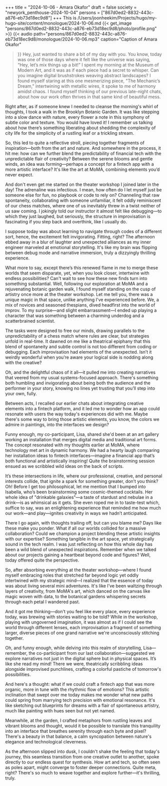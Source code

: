 +++
title = "2024-10-06 - Amara Okafor"
draft = false
society = "newyork_penthouse-2024-10-04"
persons = ["867d0ed2-8832-443c-a876-eb73d18ec9d8"]
+++
This is /Users/joonheekim/Projects/hugo/my-hugo-site/content/monologue/2024-10-06.md
{{< get_image "persons/867d0ed2-8832-443c-a876-eb73d18ec9d8/photo/profile.png" >}}
{{< audio
    path="persons/867d0ed2-8832-443c-a876-eb73d18ec9d8/monologue/2024-10-06.mp3" 
    caption="Caption of Amara Okafor"
>}}
Hey, just wanted to share a bit of my day with you.
You know, today was one of those days where it felt like the universe was saying, “Hey, let’s mix things up a bit!” I spent my morning at the Museum of Modern Art, and it was as if each piece had a secret to whisper. Can you imagine digital brushstrokes weaving abstract landscapes? I found myself staring at this one mesmerizing piece, "The Mechanic’s Dream," intertwining with metallic wires, it spoke to me of harmony amidst chaos. I found myself thinking of our previous late-night chats, about how our work often thrives in that same kind of beautiful mess.

Right after, as if someone knew I needed to cleanse the morning's whirl of thoughts, I took a walk in the Brooklyn Botanic Garden. It was like stepping into a slow dance with nature, every flower a note in this symphony of subtle color and texture. You would have loved it! I remember us talking about how there’s something liberating about shedding the complexity of city life for the simplicity of a rustling leaf or a trickling stream.

So, this led to quite a reflective stroll, piecing together fragments of inspiration—both from the art and nature. And somewhere in the process, it hit me: how can we further blend the predictability of financial tech with the unpredictable flair of creativity? Between the serene blooms and gentle winds, an idea was forming—perhaps a concept for a fintech app with a more artistic interface? It's like the art at MoMA, combining elements you’d never expect.

And don't even get me started on the theater workshop I joined later in the day! The adrenaline was infectious. I mean, how often do I let myself just be someone else for fun, no playbook or code to rely on? Channeling that raw spontaneity, collaborating with someone unfamiliar, it felt oddly reminiscent of our chess matches, where one of us inevitably threw in a twist neither of us saw coming. I jokingly told our instructor it almost felt like debugging—to which they just laughed, but seriously, the structure in improvisation is fascinating if you step back and overthink, like I usually do.

I suppose today was about learning to navigate through codes of a different sort, hence, the excitement felt invigorating. Fitting, right? The afternoon ebbed away in a blur of laughter and unexpected alliances as my inner engineer marveled at emotional storytelling. It's like my brain was flipping between debug mode and narrative immersion, truly a dizzyingly thrilling experience.

What more to say, except there’s this renewed flame in me to merge these worlds that seem disparate, yet, when you look closer, intertwine with endless possibilities? Can't wait to see how these new finds turn into something substantial.
Well, following our exploration at MoMA and a rejuvenating botanic garden walk, I found myself standing on the cusp of artistry once more at the theater workshop. Let me tell you, there was a unique magic in that space, unlike anything I've experienced before. We, a mix of novices and seasoned thespians, dived headfirst into the world of improv. To my surprise—and slight embarrassment—I ended up playing a character that was something between a charming underdog and a scatterbrained scientist.

The tasks were designed to free our minds, drawing parallels to the unpredictability of a chess match where rules are clear, but strategies unfold in real-time. It dawned on me like a theatrical epiphany that this blend of spontaneity and subtle control is not too different from coding or debugging. Each improvisation had elements of the unexpected. Isn’t it weirdly wonderful when you’re aware your logical side is nodding along with the creative?

Oh, and the delightful chaos of it all—it pulled me into creating narratives that veered from my usual systems-focused approach. There's something both humbling and invigorating about being both the audience and the performer in your story, knowing no lines yet trusting that you’ll step into your own, fully.

Between acts, I recalled our earlier chats about integrating creative elements into a fintech platform, and it led me to wonder how an app could resonate with users the way today's experiences did with me. Maybe there's some way to bring those artistic elements, you know, the colors we admire in paintings, into the interfaces we design?

Funny enough, my co-participant, Lisa, shared she'd been at an art gallery working an installation that merges digital media and traditional art forms. The concept resonated with my thoughts earlier at MoMA, where technology met art in dynamic harmony. We had a hearty laugh comparing her installation ideas to fintech interfaces—imagine a financial app that’s both functional and artistically inspiring! Quite the brainstorming session ensued as we scribbled wild ideas on the back of scripts.

It’s these intersections in life, where our professional, creative, and personal interests collide, that ignite a spark for something greater, don’t you think? Oh! Before I get too philosophical, let me mention that I bumped into Isabella, who’s been brainstorming some cosmic-themed cocktails. Her whole idea of "drinkable galaxies"—a taste of stardust and nebulae in a drink—is as whimsical as it gets. She even roped me in to taste-test which, suffice to say, was an enlightening experience that reminded me how much our work—and play—ignites creativity in ways we hadn’t anticipated.

There I go again, with thoughts trailing off, but can you blame me? Days like these make you ponder. What if all our worlds collided for a massive collaboration? Could we champion a project blending these artistic insights with our expertise? Something tangible in the art space, yet strategically sound in the tech realm.
I was just reflecting on how this whole day has been a wild blend of unexpected inspirations. Remember when we talked about our projects gaining a heartbeat beyond code and figures? Well, today offered quite the perspective.

So, after absorbing everything at the theater workshop—where I found myself embracing roles that stretched far beyond logic yet oddly intertwined with my strategic mind—I realized that the essence of today was about living several mini adventures. It's like I’ve been waltzing through layers of creativity, from MoMA's art, which danced on the canvas like magic woven with data, to the botanical gardens whispering secrets through each petal I wandered past.

And it got me thinking—don't you feel like every place, every experience today, was brewing with stories waiting to be told? While in the workshop, playing with ungoverned imagination, it was almost as if I could see the world through different lenses, each improvisation a fragment of something larger, diverse pieces of one grand narrative we're unconsciously stitching together.

Oh, and funny enough, while delving into this realm of storytelling, Lisa—remember, the co-participant from our last collaboration—suggested we explore narratives not just in the digital sphere but in physical spaces. It’s like she read my mind! There we were, theatrically scribbling ideas alongside improvised punchlines, crafting a colorful pastiche of tomorrow's possibilities.

And here's a thought: what if we could craft a fintech app that was more organic, more in tune with the rhythmic flow of emotions? This artistic inclination that swept over me today makes me wonder what new paths could spring from marrying tech precision with emotional resonance. It's like sketching out blueprints for dreams with a flair of spontaneous artistry, much like painting with hues seen but not yet named.

Meanwhile, at the garden, I crafted metaphors from rustling leaves and vibrant blooms and thought, would it be possible to translate this tranquility into an interface that breathes serenity through each byte and pixel? There's a beauty in that balance, a calm syncopation between nature's elegance and technological cleverness.

As the afternoon slipped into dusk, I couldn't shake the feeling that today's journey, this seamless transition from one creative outlet to another, spoke directly to our endless quest for synthesis. How art and tech, so often seen as poles apart, might converge to foster deeper connections. Quite meta, right?
There's so much to weave together and explore further—it's thrilling, truly.
